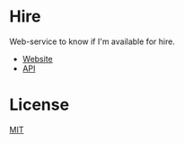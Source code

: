 # Hire

Web-service to know if I'm available for hire.

 - [Website](https://hire.gmartigny.now.sh/)
 - [API](https://hire.gmartigny.now.sh/api/)

# License

[MIT](license)
